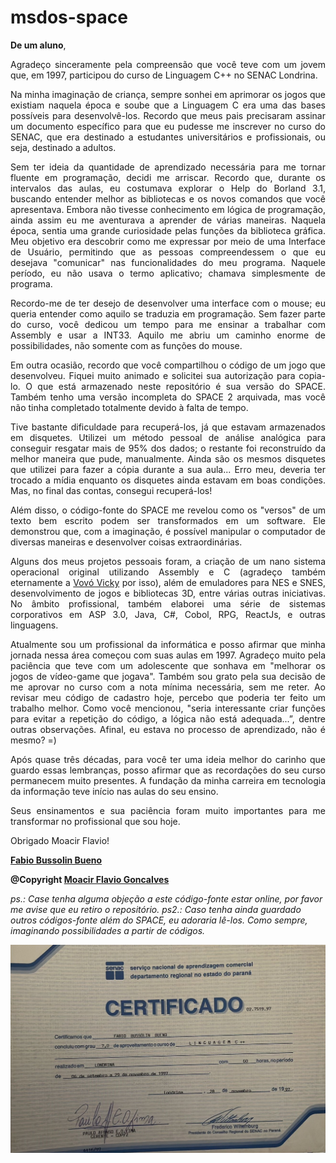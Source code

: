 
# msdos-space
**De um aluno**,

<p style="text-align: justify;">Agradeço sinceramente pela compreensão que você teve com um jovem que, em 1997, participou do curso de Linguagem C++ no SENAC Londrina.</p>

<p style="text-align: justify;">Na minha imaginação de criança, sempre sonhei em aprimorar os jogos que existiam naquela época e soube que a Linguagem C era uma das bases possíveis para desenvolvê-los. Recordo que meus pais precisaram assinar um documento específico para que eu pudesse me inscrever no curso do SENAC, que era destinado a estudantes universitários e profissionais, ou seja, destinado a adultos.</p>

<p style="text-align: justify;">Sem ter ideia da quantidade de aprendizado necessária para me tornar fluente em programação, decidi me arriscar. Recordo que, durante os intervalos das aulas, eu costumava explorar o Help do Borland 3.1, buscando entender melhor as bibliotecas e os novos comandos que você apresentava. Embora não tivesse conhecimento em lógica de programação, ainda assim eu me aventurava a aprender de várias maneiras. Naquela época, sentia uma grande curiosidade pelas funções da biblioteca gráfica. Meu objetivo era descobrir como me expressar por meio de uma Interface de Usuário, permitindo que as pessoas compreendessem o que eu desejava "comunicar" nas funcionalidades do meu programa. Naquele período, eu não usava o termo aplicativo; chamava simplesmente de programa.</p>

<p style="text-align: justify;">Recordo-me de ter desejo de desenvolver uma interface com o mouse; eu queria entender como aquilo se traduzia em programação. Sem fazer parte do curso, você dedicou um tempo para me ensinar a trabalhar com Assembly e usar a INT33. Aquilo me abriu um caminho enorme de possibilidades, não somente com as funções do mouse.</p>

<p style="text-align: justify;">Em outra ocasião, recordo que você compartilhou o código de um jogo que desenvolveu. Fiquei muito animado e solicitei sua autorização para copia-lo. O que está armazenado neste repositório é sua versão do SPACE. Também tenho uma versão incompleta do SPACE 2 arquivada, mas você não tinha completado totalmente devido à falta de tempo.</p>

<p style="text-align: justify;">Tive bastante dificuldade para recuperá-los, já que estavam armazenados em disquetes. Utilizei um método pessoal de análise analógica para conseguir resgatar mais de 95% dos dados; o restante foi reconstruído da melhor maneira que pude, manualmente. Ainda são os mesmos disquetes que utilizei para fazer a cópia durante a sua aula... Erro meu, deveria ter trocado a mídia enquanto os disquetes ainda estavam em boas condições. Mas, no final das contas, consegui recuperá-los!</p>

<p style="text-align: justify;">Além disso, o código-fonte do SPACE me revelou como os "versos" de um texto bem escrito podem ser transformados em um software. Ele demonstrou que, com a imaginação, é possível manipular o computador de diversas maneiras e desenvolver coisas extraordinárias.</p>

<p style="text-align: justify;">Alguns dos meus projetos pessoais foram, a criação de um nano sistema operacional original utilizando Assembly e C (agradeço também eternamente a <a href="http://numaboa.com.br/abautimi">Vovó Vicky</a> por isso), além de emuladores para NES e SNES, desenvolvimento de jogos e bibliotecas 3D, entre várias outras iniciativas. No âmbito profissional, também elaborei uma série de sistemas corporativos em ASP 3.0, Java, C#, Cobol, RPG, ReactJs, e outras linguagens.</p>

<p style="text-align: justify;">Atualmente sou um profissional da informática e posso afirmar que minha jornada nessa área começou com suas aulas em 1997. Agradeço muito pela paciência que teve com um adolescente que sonhava em "melhorar os jogos de vídeo-game que jogava". Também sou grato pela sua decisão de me aprovar no curso com a nota mínima necessária, sem me reter. Ao revisar meu código de cadastro hoje, percebo que poderia ter feito um trabalho melhor. Como você mencionou, "seria interessante criar funções para evitar a repetição do código, a lógica não está adequada...”, dentre outras observações. Afinal, eu estava no processo de aprendizado, não é mesmo? =)</p>

<p style="text-align: justify;">Após quase três décadas, para você ter uma ideia melhor do carinho que guardo essas lembranças, posso afirmar que as recordações do seu curso permanecem muito presentes. A fundação da minha carreira em tecnologia da informação teve início nas aulas do seu ensino.</p>

<p style="text-align: justify;">Seus ensinamentos e sua paciência foram muito importantes para me transformar no profissional que sou hoje.</p>

<p style="text-align: justify;">Obrigado Moacir Flavio!</p>

**[Fabio Bussolin Bueno](https://www.linkedin.com/in/f%C3%A1bio-bussolin-bueno-1a67b139?miniProfileUrn=urn:li:fs_miniProfile:ACoAAAggZs4BaiiCZ0sZuivcA6QKyLSYb7UbbFM&lipi=urn:li:page:d_flagship3_search_srp_all;acN4IUqkR7qIiZiaLtVjhQ==)**

**@Copyright [Moacir Flavio Goncalves](https://www.linkedin.com/in/moacir-flavio-goncalves?miniProfileUrn=urn:li:fs_miniProfile:ACoAAAY2eesBb5-rG0SM_n98iy7dsdqC8t_EGCg&lipi=urn:li:page:d_flagship3_search_srp_all;5VF5/NCVRy2UrSbAIHOh0g==)**

*ps.: Case tenha alguma objeção a este código-fonte estar online, por favor me avise que eu retiro o repositório.*
*ps2.: Caso tenha ainda guardado outros códigos-fonte além do SPACE, eu adoraria lê-los. Como sempre, imaginando possibilidades a partir de códigos.* 

![Certificado SENAC](https://github.com/fbussolin/msdos-space/blob/main/certificado/certificado.jpg)
